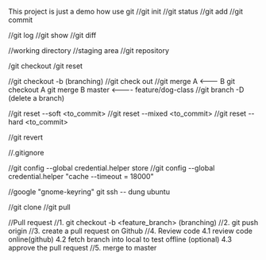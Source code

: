 This project is just a demo how use git
//git init
//git status
//git add
//git commit 

//git log
//git show
//git diff

//working directory
//staging area
//git repository

/git checkout
/git reset

//git checkout -b <branch> (branching)
//git check out <branch>
//git merge
A <--- B
git checkout A
git merge B
master <---- feature/dog-class
//git branch -D <brach> (delete a branch)

//git reset --soft <to_commit>
//git reset --mixed <to_commit>
//git reset --hard <to_commit>

//git revert <commit>

//.gitignore

//git config --global credential.helper store
//git config --global credential.helper "cache --timeout = 18000"

//google "gnome-keyring" git ssh -- dung ubuntu

//git clone
//git pull

//Pull request
//1. git checkout -b <feature_branch> (branching)
//2. git push origin <branch>
//3. create a pull request on Github
//4. Review code
 4.1 review code online(github)
 4.2 fetch branch into local to test offline (optional)
 4.3 approve the pull request
//5. merge to master 